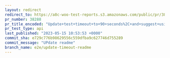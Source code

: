 ```yaml
---
layout: redirect
redirect_to: https://a8c-woo-test-reports.s3.amazonaws.com/public/pr/38288/api/index.html
pr_number: 38288
pr_title_encoded: "Update+test+timeout+to+90+seconds%2C+and+suggest+using+%60DEFAULT_TIMEOUT_OVERRIDE%60+in+E2E+README"
pr_test_type: api
last_published: "2023-05-15 10:53:53 +0000"
commit_sha: e729c776b98629556c559dfba9c627746d755289
commit_message: "UPdate readme"
branch_name: e2e/update-timeout-readme
---
```

